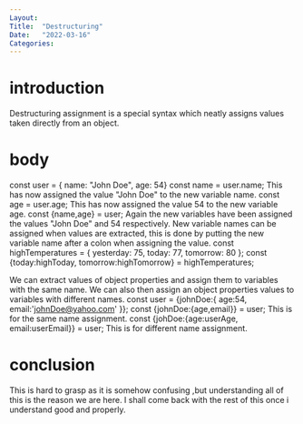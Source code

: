 ```yaml
---
Layout:
Title:  "Destructuring"
Date:   "2022-03-16"
Categories:
---
```

# introduction
Destructuring assignment is a special syntax which neatly assigns values taken directly from an object. 


# body
const user = { name: "John Doe", age: 54}
const name = user.name;
This has now assigned the value "John Doe" to the new variable name.
const age = user.age; 
This has now assigned the value 54 to the new variable age.
const {name,age} = user; 
Again the new variables have been assigned the values "John Doe" and 54 respectively.
New variable names can be assigned when values are extracted, this is done by putting the new variable name after a colon when assigning the value.
const highTemperatures = {
    yesterday: 75,
    today: 77,
    tomorrow: 80
};
const {today:highToday, tomorrow:highTomorrow} = highTemperatures;

We can extract values of object properties and assign them to variables with the same name. We can also then assign an object properties values to variables with different names.
const user = {johnDoe:{
    age:54,
    email:'johnDoe@yahoo.com'
}};
const {johnDoe:{age,email}} = user;
This is for the same name assignment.
const {johDoe:{age:userAge, email:userEmail}} = user;
This is for different name assignment.



# conclusion
This is hard to grasp as it is somehow confusing ,but understanding all of this is the reason we are here. I shall come back with the rest of this once i understand good and properly. 
